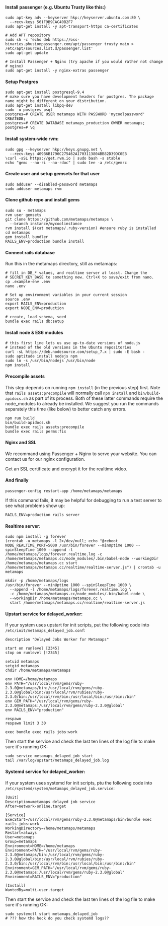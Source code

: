 #### Install passenger (e.g. Ubuntu Trusty like this:)

    sudo apt-key adv --keyserver hkp://keyserver.ubuntu.com:80 \
      --recv-keys 561F9B9CAC40B2F7
    sudo apt-get install -y apt-transport-https ca-certificates

    # Add APT repository
    sudo sh -c 'echo deb https://oss-binaries.phusionpassenger.com/apt/passenger trusty main > /etc/apt/sources.list.d/passenger.list'
    sudo apt-get update

    # Install Passenger + Nginx (try apache if you would rather not change
    # nginx)
    sudo apt-get install -y nginx-extras passenger

#### Setup Postgres

    sudo apt-get install postgresql-9.4
    # make sure you have development headers for postgres. The package name might be different on your distribution.
    sudo apt-get install libpq-dev
    sudo -u postgres psql
    postgres=# CREATE USER metamaps WITH PASSWORD 'mycoolpassword' CREATEDB;
    postgres=# CREATE DATABASE metamaps_production OWNER metamaps;
    postgres=# \q

#### Install system-wide rvm:

    sudo gpg --keyserver hkp://keys.gnupg.net \
      --recv-keys 409B6B1796C275462A1703113804BB82D39DC0E3
    \curl -sSL https://get.rvm.io | sudo bash -s stable
    echo "gem: --no-ri --no-rdoc" | sudo tee -a /etc/gemrc

#### Create user and setup gemsets for that user

    sudo adduser --disabled-password metamaps
    sudo adduser metamaps rvm

#### Clone github repo and install gems

    sudo su - metamaps
    rvm user gemsets
    git clone https://github.com/metamaps/metamaps \
      --branch instance/mycoolinstance
    rvm install $(cat metamaps/.ruby-version) #ensure ruby is installed
    cd metamaps
    gem install bundler
    RAILS_ENV=production bundle install

#### Connect rails database

Run this in the metamaps directory, still as metamaps:

    # fill in DB_* values, and realtime server at least. Change the 
    # SECRET_KEY_BASE to something new. Ctrl+X to save/exit from nano.
    cp .example-env .env
    nano .env

    # Set up environment variables in your current session
    source .env
    export RAILS_ENV=production
    export NODE_ENV=production

    # create, load schema, seed
    bundle exec rails db:setup

#### Install node & ES6 modules

    # this first line lets us use up-to-date versions of node.js
    # instead of the old versions in the Ubuntu repositories
    curl -sL https://deb.nodesource.com/setup_7.x | sudo -E bash -
    sudo aptitude install nodejs npm
    sudo ln -s /usr/bin/nodejs /usr/bin/node
    npm install

#### Precompile assets

This step depends on running `npm install` (in the previous step) first. Note that `rails assets:precompile` will normally call `npm install` and `bin/build-apidocs.sh` as part of its process. Both of these latter commands require the node_modules to already be installed. We suggest you run the commands separately this time (like below) to better catch any errors.

    npm run build
    bin/build-apidocs.sh
    bundle exec rails assets:precompile
    bundle exec rails perms:fix

#### Nginx and SSL

We recommand using Passenger + Nginx to serve your website. You can contact us for our nginx configuration.

Get an SSL certificate and encrypt it for the realtime video.

#### And finally

    passenger-config restart-app /home/metamaps/metamaps

If this command fails, it may be helpful for debugging to run a test
server to see what problems show up:

    RAILS_ENV=production rails server

#### Realtime server:

    sudo npm install -g forever
    (crontab -u metamaps -l 2>/dev/null; echo "@reboot NODE_REALTIME_PORT=5000 /usr/bin/forever --minUptime 1000 --spinSleepTime 1000 --append -l /home/metamaps/logs/forever.realtime.log -c /home/metamaps/metamaps.cc/node_modules/.bin/babel-node --workingDir /home/metamaps/metamaps.cc start /home/metamaps/metamaps.cc/realtime/realtime-server.js") | crontab -u metamaps

    mkdir -p /home/metamaps/logs
    /usr/bin/forever --minUptime 1000 --spinSleepTime 1000 \
      --append -l /home/metamaps/logs/forever.realtime.log \
      -c /home/metamaps/metamaps.cc/node_modules/.bin/babel-node \
      --workingDir /home/metamaps/metamaps.cc \
      start /home/metamaps/metamaps.cc/realtime/realtime-server.js

#### Upstart service for delayed_worker:

If your system uses upstart for init scripts, put the following code into `/etc/init/metamaps_delayed_job.conf`:

    description "Delayed Jobs Worker for Metamaps"
    
    start on runlevel [2345]
    stop on runlevel [!2345]
    
    setuid metamaps
    setgid metamaps
    chdir /home/metamaps/metamaps
    
    env HOME=/home/metamaps
    env PATH="/usr/local/rvm/gems/ruby-2.3.0@metamaps/bin:/usr/local/rvm/gems/ruby-2.3.0@global/bin:/usr/local/rvm/rubies/ruby-2.3.0/bin:/usr/local/rvm/bin:/usr/local/bin:/usr/bin:/bin"
    env GEM_PATH="/usr/local/rvm/gems/ruby-2.3.0@metamaps:/usr/local/rvm/gems/ruby-2.3.0@global"
    env RAILS_ENV="production"
    
    respawn
    respawn limit 3 30
    
    exec bundle exec rails jobs:work

Then start the service and check the last ten lines of the log file to make sure it's running OK:

    sudo service metamaps_delayed_job start
    tail /var/log/upstart/metamaps_delayed_job.log

#### Systemd service for delayed_worker:

If your system uses systemd for init scripts, ptu the following code into `/etc/systemd/system/metamaps_delayed_job.service`:

    [Unit]
    Description=metamaps delayed job service
    After=network-online.target

    [Service]
    ExecStart=/usr/local/rvm/gems/ruby-2.3.0@metamaps/bin/bundle exec rails jobs:work
    WorkingDirectory=/home/metamaps/metamaps
    Restart=always
    User=metamaps
    Group=metamaps
    Environment=HOME=/home/metamaps
    Environment=PATH="/usr/local/rvm/gems/ruby-2.3.0@metamaps/bin:/usr/local/rvm/gems/ruby-2.3.0@global/bin:/usr/local/rvm/rubies/ruby-2.3.0/bin:/usr/local/rvm/bin:/usr/local/bin:/usr/bin:/bin"
    Environment=GEM_PATH="/usr/local/rvm/gems/ruby-2.3.0@metamaps:/usr/local/rvm/gems/ruby-2.3.0@global"
    Environment=RAILS_ENV="production"

    [Install]
    WantedBy=multi-user.target

Then start the service and check the last ten lines of the log file to make sure it's running OK:

    sudo systemctl start metamaps_delayed_job
    # ??? how the heck do you check systemd logs??
